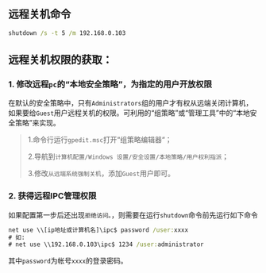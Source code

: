 ## 远程关机命令
``` bat
shutdown /s -t 5 /m 192.168.0.103
```

## 远程关机权限的获取：

### 1. 修改远程`pc`的“本地安全策略”，为指定的用户开放权限

在默认的安全策略中，只有`Administrators`组的用户才有权从远端关闭计算机，如果要给`Guest`用户远程关机的权限。可利用的“组策略”或“管理工具”中的“本地安全策略”来实现。 

> 1.命令行运行`gpedit.msc`打开“组策略编辑器“；
>
> 2.导航到`计算机配置/Windows 设置/安全设置/本地策略/用户权利指派`； 
>
> 3.修改`从远端系统强制关机`，添加`Guest`用户即可。

### 2. 获得远程IPC管理权限

如果配置第一步后还出现`拒绝访问。`，则需要在运行`shutdown`命令前先运行如下命令
``` bat
net use \\[ip地址或计算机名]\ipc$ password /user:xxxx
# 如:
# net use \\192.168.0.103\ipc$ 1234 /user:administrator
```
其中`password`为帐号`xxxx`的登录密码。